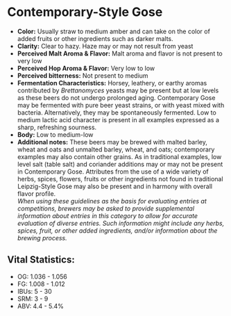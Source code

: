 # Contemporary-Style Gose

- **Color:** Usually straw to medium amber and can take on the color of added fruits or other ingredients such as darker malts.
- **Clarity:** Clear to hazy. Haze may or may not result from yeast
- **Perceived Malt Aroma & Flavor:** Malt aroma and flavor is not present to very low
- **Perceived Hop Aroma & Flavor:** Very low to low
- **Perceived bitterness:** Not present to medium
- **Fermentation Characteristics:** Horsey, leathery, or earthy aromas contributed by _Brettanomyces_ yeasts may be present but at low levels as these beers do not undergo prolonged aging. Contemporary Gose may be fermented with pure beer yeast strains, or with yeast mixed with bacteria. Alternatively, they may be spontaneously fermented. Low to medium lactic acid character is present in all examples expressed as a sharp, refreshing sourness.
- **Body:** Low to medium-low
- **Additional notes:** These beers may be brewed with malted barley, wheat and oats and unmalted barley, wheat, and oats; contemporary examples may also contain other grains. As in traditional examples, low level salt (table salt) and coriander additions may or may not be present in Contemporary Gose. Attributes from the use of a wide variety of herbs, spices, flowers, fruits or other ingredients not found in traditional Leipzig-Style Gose may also be present and in harmony with overall flavor profile. <br/>
_When using these guidelines as the basis for evaluating entries at competitions, brewers may be asked to provide supplemental information about entries in this category to allow for accurate evaluation of diverse entries. Such information might include any herbs, spices, fruit, or other added ingredients, and/or information about the brewing process._

## Vital Statistics:

- OG: 1.036 - 1.056
- FG: 1.008 - 1.012
- IBUs: 5 - 30
- SRM: 3 - 9
- ABV: 4.4 - 5.4% 
